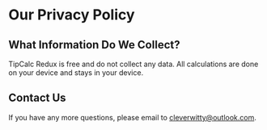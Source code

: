 # Our Privacy Policy

## What Information Do We Collect?
TipCalc Redux is free and do not collect any data. All calculations are done on your device and stays in your device.

## Contact Us
If you have any more questions, please email to cleverwitty@outlook.com.
